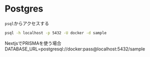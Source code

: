 
# Postgres

`psql`からアクセスする
```sh
psql -h localhost -p 5432 -U docker -d sample

```

NextjsでPRISMAを使う場合
DATABASE_URL=postgresql://docker:pass@localhost:5432/sample
